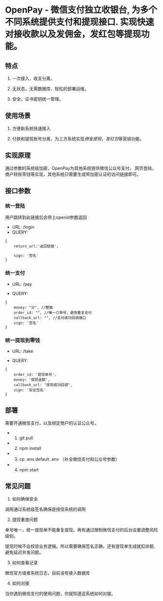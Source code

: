 # OpenPay - 微信支付独立收银台, 为多个不同系统提供支付和提现接口. 实现快速对接收款以及发佣金，发红包等提现功能。

## 特点

1. 一次接入，收支分离。

2. 无状态，无需数据库，轻松的部署运维。

3. 安全，证书密钥统一管理。

## 使用场景

1. 方便新系统快速接入

2. 付款和提现账号分离，为三方系统实现*佣金提现*，*发红包*等营销功能。

## 实现原理

通过参数的系统级加密，OpenPay为其他系统提供微信公众号支付， 网页登陆，商户转账零钱等实现，其他系统只需要生成带加密认证的访问链接即可。

## 接口参数

### 统一登陆

用户跳转到此链接后会带上openid参数返回

- URL: /login
- QUERY:

```
{
	return_url:'返回链接',
	
	sign: '签名'
}
```


### 统一支付

- URL: /pay

- QUERY:
```
{
	money: "分", //整数
	order_id: "", //唯一订单号，避免重复支付
	callback_url: "", //支付成功回调接口
	sign: '签名'
}
```

### 统一提现到零钱

- URL: /take

- QUERY:

```
{
	order_id: '提现单号',
	money: '提现金额',
	callback_url: "提现成功回调",
	sign: '安全签名'
}
```



## 部署

需要开通微信支付，以及绑定商户的认证公众号。

- 1. git pull
- 2. npm install
- 3. cp .env.default .env （补全微信支付和公众号参数）
- 4. npm start

## 常见问题

1. 如何确保安全

调用通过系统级签名确保是授信系统的调用

2. 提现重放问题

单号唯一，统一提现单不能重复提现。再有通过限制微信支付的后台设置调整风险级别。

提现时候不会校验业务逻辑。所以需要确保签名正确，还有提现单生成就扣余额, 避免延迟并发问题。

3. 如何查看记录

微信官方或者系统日志，目前没有接入数据库

4. 如何对接

当你遇到微信支付的使用问题，你就知道这系统如何对接。

